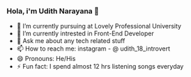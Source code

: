 ### Hola, i'm Udith Narayana 👋

- 📕 I’m currently pursuing at Lovely Professional University
- 🌱 I’m currently intrested in Front-End Developer
- 💬 Ask me about any tech related stuff
- 📫 How to reach me: instagram - @ udith_18_introvert
- 😄 Pronouns: He/His
- ⚡ Fun fact: I spend almost 12 hrs listening songs everyday
